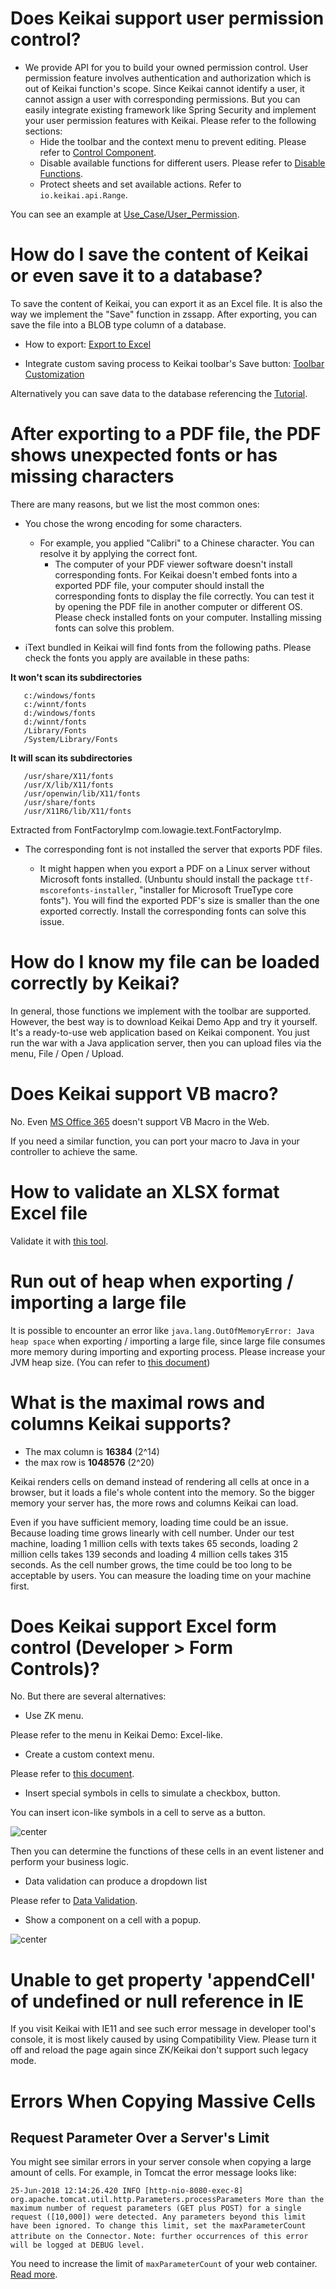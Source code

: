 # Does Keikai support user permission control?

  -   
    We provide API for you to build your owned permission control. User
    permission feature involves authentication and authorization which
    is out of Keikai function's scope. Since Keikai cannot identify a user, it
    cannot assign a user with corresponding permissions. But you can
    easily integrate existing framework like Spring Security and
    implement your user permission features with Keikai. Please refer to
    the following sections:
      - Hide the toolbar and the context menu to prevent editing. Please
        refer to [Control Component](Control_Components).
      - Disable available functions for different users. Please refer to
        [Disable Functions](Disable_Functions).
      - Protect sheets and set available actions. Refer to `io.keikai.api.Range`.

You can see an example at [Use_Case/User_Permission](User_Permission).

# How do I save the content of Keikai or even save it to a database?

To save the content of Keikai, you can export it as an Excel file. It is also the way we implement the
"Save" function in zssapp. After exporting, you can save the file into a
BLOB type column of a database.

* How to export: [Export to Excel](Export_to_Excel)

* Integrate custom saving process to Keikai toolbar's Save button: [Toolbar Customization](Toolbar_Customization)

Alternatively you can save data to the database referencing the [Tutorial](https://doc.keikai.io/tutorial/database).

# After exporting to a PDF file, the PDF shows unexpected fonts or has missing characters

There are many reasons, but we list the most common ones:

* You chose the wrong encoding for some characters.

  -   
    For example, you applied "Calibri" to a Chinese character. You can
    resolve it by applying the correct font.
      - The computer of your PDF viewer software doesn't install
        corresponding fonts.
    For Keikai doesn't embed fonts into a exported PDF file, your computer
    should install the corresponding fonts to display the file
    correctly. You can test it by opening the PDF file in another
    computer or different OS. Please check installed fonts on your
    computer. Installing missing fonts can solve this problem.

* iText bundled in Keikai will find fonts from the following paths. Please
check the fonts you apply are available in these paths: 

**It won't scan its subdirectories**

`   c:/windows/fonts`  
`   c:/winnt/fonts`  
`   d:/windows/fonts`  
`   d:/winnt/fonts`  
`   /Library/Fonts`  
`   /System/Library/Fonts`

**It will scan its subdirectories**

`   /usr/share/X11/fonts`  
`   /usr/X/lib/X11/fonts`  
`   /usr/openwin/lib/X11/fonts    `  
`   /usr/share/fonts`  
`   /usr/X11R6/lib/X11/fonts`

Extracted from FontFactoryImp com.lowagie.text.FontFactoryImp.

* The corresponding font is not installed the server that exports PDF files.

  -   
    It might happen when you export a PDF on a Linux server without
    Microsoft fonts installed. (Unbuntu should install the package
    `ttf-mscorefonts-installer`, "installer for Microsoft TrueType core
    fonts"). You will find the exported PDF's size is smaller than the
    one exported correctly. Install the corresponding fonts can solve
    this issue.

# How do I know my file can be loaded correctly by Keikai?

In general, those functions we implement with the toolbar are supported.
However, the best way is to download Keikai Demo App and try it yourself. It's a ready-to-use web
application based on Keikai component. You just run the war with a Java
application server, then you can upload files via the menu, File / Open
/ Upload.

# Does Keikai support VB macro?

No. Even [MS Office 365](https://social.technet.microsoft.com/Forums/office/en-US/7c46823c-2581-47a6-baac-66fb99ac3ea8) doesn't support VB Macro in the Web.

If you need a similar function, you can port your macro to Java in your controller to achieve the same.

# How to validate an XLSX format Excel file

Validate it with [this tool](https://www.microsoft.com/en-us/download/details.aspx?id=30425).

# Run out of heap when exporting / importing a large file

It is possible to encounter an error like `java.lang.OutOfMemoryError: Java heap
space` when exporting / importing a large file, since large file consumes more
memory during importing and exporting process. Please increase your JVM heap size. (You can
refer to [this document](https://docs.oracle.com/cd/E15523_01/web.1111/e13814/jvm_tuning.htm#PERFM164))

# What is the maximal rows and columns Keikai supports?

  - The max column is **16384** (2^14)
  - the max row is **1048576** (2^20)

Keikai renders cells on demand instead of rendering all cells at once in a
browser, but it loads a file's whole content into the memory. So the
bigger memory your server has, the more rows and columns Keikai can load.

Even if you have sufficient memory, loading time could be an issue.
Because loading time grows linearly with cell number. Under our test
machine, loading 1 million cells with texts takes 65 seconds, loading 2
million cells takes 139 seconds and loading 4 million cells takes 315
seconds. As the cell number grows, the time could be too long to be
acceptable by users. You can measure the loading time on your machine
first.

# Does Keikai support Excel form control (Developer > Form Controls)?

No. But there are several alternatives:

  - Use ZK menu.

Please refer to the menu in Keikai Demo: Excel-like.

  - Create a custom context menu.

Please refer to [this document](Custom_Context_Menu).

  - Insert special symbols in cells to simulate a checkbox, button.

You can insert icon-like symbols in a cell to serve as a button.

![ center](/assets/images/dev-ref/Zss-essentials-symbol.png " center")

Then you can determine the functions of these cells in an event listener and perform your
business logic.

  - Data validation can produce a dropdown list

Please refer to [Data Validation](Features_and_Usages#data-validation).

  - Show a component on a cell with a popup.

![center](/assets/images/dev-ref/Zss-essentials-popup.png " center")

# Unable to get property 'appendCell' of undefined or null reference in IE

If you visit Keikai with IE11 and see such error message in developer tool's
console, it is most likely caused by using Compatibility View. Please turn it off
and reload the page again since ZK/Keikai don't support such legacy mode.

# Errors When Copying Massive Cells

## Request Parameter Over a Server's Limit

You might see similar errors in your server console when copying a large amount of cells. For example, in Tomcat the error message looks like:

`25-Jun-2018 12:14:26.420 INFO [http-nio-8080-exec-8]
org.apache.tomcat.util.http.Parameters.processParameters More than the
maximum number of request parameters (GET plus POST) for a single
request ([10,000]) were detected. Any parameters beyond this limit have
been ignored. To change this limit, set the maxParameterCount attribute
on the Connector.` `Note: further occurrences of this error will be
logged at DEBUG level.`

You need to increase the limit of `maxParameterCount` of your web container. [Read more](https://tomcat.apache.org/tomcat-7.0-doc/config/http.html).
